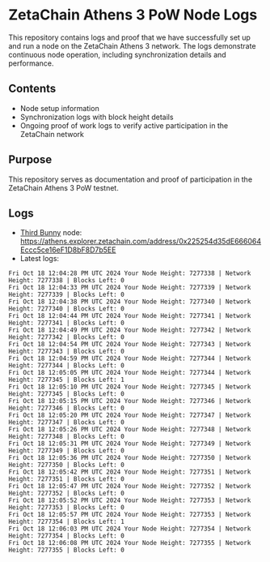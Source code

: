 # ZetaChain Athens 3 PoW Node Logs
This repository contains logs and proof that we have successfully set up and run a node on the ZetaChain Athens 3 network. The logs demonstrate continuous node operation, including synchronization details and performance.

## Contents
- Node setup information
- Synchronization logs with block height details
- Ongoing proof of work logs to verify active participation in the ZetaChain network

## Purpose
This repository serves as documentation and proof of participation in the ZetaChain Athens 3 PoW testnet.

## Logs

- [Third Bunny](https://thirdbunny.xyz/) node: https://athens.explorer.zetachain.com/address/0x225254d35dE666064Eccc5ce16eF1D8bF8D7b5EE
- Latest logs:
```
Fri Oct 18 12:04:28 PM UTC 2024 Your Node Height: 7277338 | Network Height: 7277338 | Blocks Left: 0
Fri Oct 18 12:04:33 PM UTC 2024 Your Node Height: 7277339 | Network Height: 7277339 | Blocks Left: 0
Fri Oct 18 12:04:38 PM UTC 2024 Your Node Height: 7277340 | Network Height: 7277340 | Blocks Left: 0
Fri Oct 18 12:04:44 PM UTC 2024 Your Node Height: 7277341 | Network Height: 7277341 | Blocks Left: 0
Fri Oct 18 12:04:49 PM UTC 2024 Your Node Height: 7277342 | Network Height: 7277342 | Blocks Left: 0
Fri Oct 18 12:04:54 PM UTC 2024 Your Node Height: 7277343 | Network Height: 7277343 | Blocks Left: 0
Fri Oct 18 12:04:59 PM UTC 2024 Your Node Height: 7277344 | Network Height: 7277344 | Blocks Left: 0
Fri Oct 18 12:05:05 PM UTC 2024 Your Node Height: 7277344 | Network Height: 7277345 | Blocks Left: 1
Fri Oct 18 12:05:10 PM UTC 2024 Your Node Height: 7277345 | Network Height: 7277345 | Blocks Left: 0
Fri Oct 18 12:05:15 PM UTC 2024 Your Node Height: 7277346 | Network Height: 7277346 | Blocks Left: 0
Fri Oct 18 12:05:20 PM UTC 2024 Your Node Height: 7277347 | Network Height: 7277347 | Blocks Left: 0
Fri Oct 18 12:05:26 PM UTC 2024 Your Node Height: 7277348 | Network Height: 7277348 | Blocks Left: 0
Fri Oct 18 12:05:31 PM UTC 2024 Your Node Height: 7277349 | Network Height: 7277349 | Blocks Left: 0
Fri Oct 18 12:05:36 PM UTC 2024 Your Node Height: 7277350 | Network Height: 7277350 | Blocks Left: 0
Fri Oct 18 12:05:42 PM UTC 2024 Your Node Height: 7277351 | Network Height: 7277351 | Blocks Left: 0
Fri Oct 18 12:05:47 PM UTC 2024 Your Node Height: 7277352 | Network Height: 7277352 | Blocks Left: 0
Fri Oct 18 12:05:52 PM UTC 2024 Your Node Height: 7277353 | Network Height: 7277353 | Blocks Left: 0
Fri Oct 18 12:05:57 PM UTC 2024 Your Node Height: 7277353 | Network Height: 7277354 | Blocks Left: 1
Fri Oct 18 12:06:03 PM UTC 2024 Your Node Height: 7277354 | Network Height: 7277354 | Blocks Left: 0
Fri Oct 18 12:06:08 PM UTC 2024 Your Node Height: 7277355 | Network Height: 7277355 | Blocks Left: 0
```
